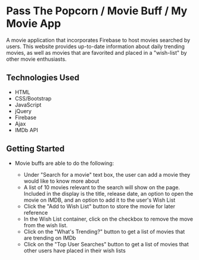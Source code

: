 <h1>Pass The Popcorn / Movie Buff / My Movie App</h1>

A movie application that incorporates Firebase to host movies searched by users. This website provides up-to-date information about daily trending movies, as well as movies that are favorited and placed in a "wish-list" by other movie enthusiasts. 

<h2>Technologies Used</h2>

* HTML
* CSS/Bootstrap
* JavaScript
* jQuery
* Firebase
* Ajax
* IMDb API 

<h2>Getting Started</h2>

* Movie buffs are able to do the following:

    * Under "Search for a movie" text box, the user can add a movie they would like to know more about
    * A list of 10 movies relevant to the search will show on the page. Included in the display is the title, release date, an option to open the movie on IMDB, and an option to add it to the user's Wish List
    * Click the "Add to Wish List" button to store the movie for later reference
    * In the Wish List container, click on the checkbox to remove the move from the wish list.
    * Click on the "What's Trending?" button to get a list of movies that are trending on IMDb
    * Click on the "Top User Searches" button to get a list of movies that other users have placed in their wish lists